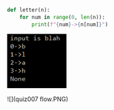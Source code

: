 ```.py
def letter(n):
    for num in range(0, len(n)):
        print(f"{num}->{n[num]}")
```
![](quiz007.PNG)

![](quiz007 flow.PNG)

